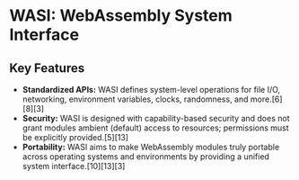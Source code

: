 # WASI: WebAssembly System Interface

## Key Features

- **Standardized APIs:** WASI defines system-level operations for file I/O, networking, environment variables, clocks, randomness, and more.[6][8][3]
- **Security:** WASI is designed with capability-based security and does not grant modules ambient (default) access to resources; permissions must be explicitly provided.[5][13]
- **Portability:** WASI aims to make WebAssembly modules truly portable across operating systems and environments by providing a unified system interface.[10][13][3]
